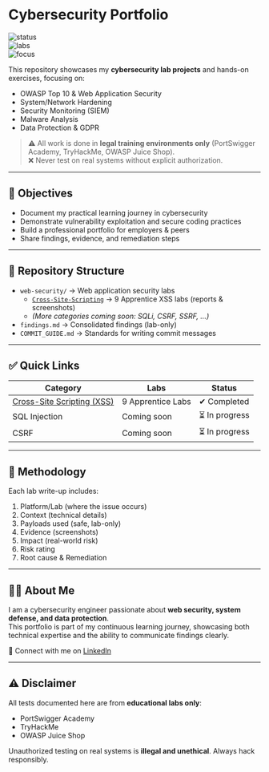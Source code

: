 # Cybersecurity Portfolio

![status](https://img.shields.io/badge/status-active-brightgreen)  
![labs](https://img.shields.io/badge/labs-PortSwigger%20%7C%20TryHackMe%20%7C%20OWASP%20Juice%20Shop-blue)  
![focus](https://img.shields.io/badge/focus-Web%20Security%20%7C%20System%20Hardening%20%7C%20Malware%20Analysis-orange)

This repository showcases my **cybersecurity lab projects** and hands-on exercises, focusing on:

- OWASP Top 10 & Web Application Security  
- System/Network Hardening  
- Security Monitoring (SIEM)  
- Malware Analysis  
- Data Protection & GDPR  

> ⚠️ All work is done in **legal training environments only** (PortSwigger Academy, TryHackMe, OWASP Juice Shop).  
> ❌ Never test on real systems without explicit authorization.  

---

## 🎯 Objectives
- Document my practical learning journey in cybersecurity  
- Demonstrate vulnerability exploitation and secure coding practices  
- Build a professional portfolio for employers & peers  
- Share findings, evidence, and remediation steps  

---

## 📂 Repository Structure
- `web-security/` → Web application security labs  
  - [`Cross-Site-Scripting`](web-security/Cross-Site-Scripting) → 9 Apprentice XSS labs (reports & screenshots)  
  - *(More categories coming soon: SQLi, CSRF, SSRF, …)*  
- `findings.md` → Consolidated findings (lab-only)  
- `COMMIT_GUIDE.md` → Standards for writing commit messages  

---

## ✅ Quick Links

| Category | Labs | Status |
|----------|------|--------|
| [Cross-Site Scripting (XSS)](web-security/Cross-Site-Scripting) | 9 Apprentice Labs | ✔ Completed |
| SQL Injection | Coming soon | ⏳ In progress |
| CSRF | Coming soon | ⏳ In progress |

---

## 🔎 Methodology
Each lab write-up includes:
1. Platform/Lab (where the issue occurs)  
2. Context (technical details)  
3. Payloads used (safe, lab-only)  
4. Evidence (screenshots)  
5. Impact (real-world risk)  
6. Risk rating  
7. Root cause & Remediation  

---

## 👨‍💻 About Me
I am a cybersecurity engineer passionate about **web security, system defense, and data protection**.  
This portfolio is part of my continuous learning journey, showcasing both technical expertise and the ability to communicate findings clearly.  

📌 Connect with me on [LinkedIn](https://www.linkedin.com/in/koosha-cyber)  

---

## ⚠️ Disclaimer
All tests documented here are from **educational labs only**:  
- PortSwigger Academy  
- TryHackMe  
- OWASP Juice Shop  

Unauthorized testing on real systems is **illegal and unethical**. Always hack responsibly.
